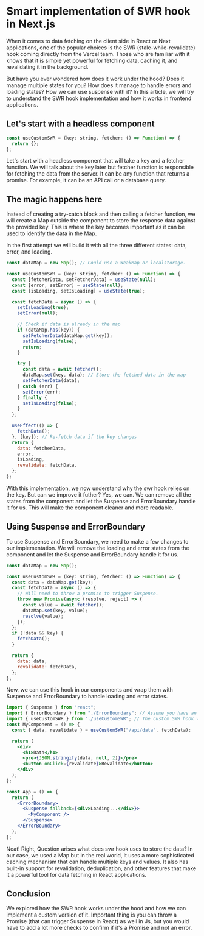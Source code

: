 # Smart implementation of SWR hook in Next.js

When it comes to data fetching on the client side in React or Next applications, one of the popular choices is the SWR (stale-while-revalidate) hook coming directly from the Vercel team. Those who are familiar with it knows that it is simple yet powerful for fetching data, caching it, and revalidating it in the background.

But have you ever wondered how does it work under the hood? Does it manage multiple states for you? How does it manage to handle errors and loading states? How we can use suspense with it? In this article, we will try to understand the SWR hook implementation and how it works in frontend applications.

## Let's start with a headless component

```jsx
const useCustomSWR = (key: string, fetcher: () => Function) => {
  return {};
};
```

Let's start with a headless component that will take a key and a fetcher function. We will talk about the key later but fetcher function is responsible for fetching the data from the server. It can be any function that returns a promise. For example, it can be an API call or a database query.

## The magic happens here

Instead of creating a try-catch block and then calling a fetcher function, we will create a Map outside the component to store the response data against the provided key. This is where the key becomes important as it can be used to identify the data in the Map.

In the first attempt we will build it with all the three different states: data, error, and loading.

```jsx
const dataMap = new Map(); // Could use a WeakMap or localstorage.

const useCustomSWR = (key: string, fetcher: () => Function) => {
  const [fetcherData, setFetcherData] = useState(null);
  const [error, setError] = useState(null);
  const [isLoading, setIsLoading] = useState(true);

  const fetchData = async () => {
    setIsLoading(true);
    setError(null);

    // Check if data is already in the map
    if (dataMap.has(key)) {
      setFetcherData(dataMap.get(key));
      setIsLoading(false);
      return;
    }

    try {
      const data = await fetcher();
      dataMap.set(key, data); // Store the fetched data in the map
      setFetcherData(data);
    } catch (err) {
      setError(err);
    } finally {
      setIsLoading(false);
    }
  };

  useEffect(() => {
    fetchData();
  }, [key]); // Re-fetch data if the key changes
  return {
    data: fetcherData,
    error,
    isLoading,
    revalidate: fetchData,
  };
};
```

With this implementation, we now understand why the swr hook relies on the key. But can we improve it futher? Yes, we can. We can remove all the states from the component and let the Suspense and ErrorBoundary handle it for us. This will make the component cleaner and more readable.

## Using Suspense and ErrorBoundary

To use Suspense and ErrorBoundary, we need to make a few changes to our implementation. We will remove the loading and error states from the component and let the Suspense and ErrorBoundary handle it for us.

```jsx
const dataMap = new Map();

const useCustomSWR = (key: string, fetcher: () => Function) => {
  const data = dataMap.get(key);
  const fetchData = async () => {
    // Will need to throw a promise to trigger Suspense.
    throw new Promise(async (resolve, reject) => {
      const value = await fetcher();
      dataMap.set(key, value);
      resolve(value);
    });
  };
  if (!data && key) {
    fetchData();
  }

  return {
    data: data,
    revalidate: fetchData,
  };
};
```

Now, we can use this hook in our components and wrap them with Suspense and ErrorBoundary to handle loading and error states.

```jsx
import { Suspense } from "react";
import { ErrorBoundary } from "./ErrorBoundary"; // Assume you have an ErrorBoundary component
import { useCustomSWR } from "./useCustomSWR"; // The custom SWR hook we created
const MyComponent = () => {
  const { data, revalidate } = useCustomSWR("/api/data", fetchData);

  return (
    <div>
      <h1>Data</h1>
      <pre>{JSON.stringify(data, null, 2)}</pre>
      <button onClick={revalidate}>Revalidate</button>
    </div>
  );
};

const App = () => {
  return (
    <ErrorBoundary>
      <Suspense fallback={<div>Loading...</div>}>
        <MyComponent />
      </Suspense>
    </ErrorBoundary>
  );
};
``` 


Neat! Right, Question arises what does swr hook uses to store the data? In our case, we used a Map but in the real world, it uses a more sophisticated caching mechanism that can handle multiple keys and values. It also has built-in support for revalidation, deduplication, and other features that make it a powerful tool for data fetching in React applications.

## Conclusion
We explored how the SWR hook works under the hood and how we can implement a custom version of it. Important thing is you can throw a Promise (that can trigger Suspense in React) as well in Js, but you would have to add a lot more checks to confirm if it's a Promise and not an error.